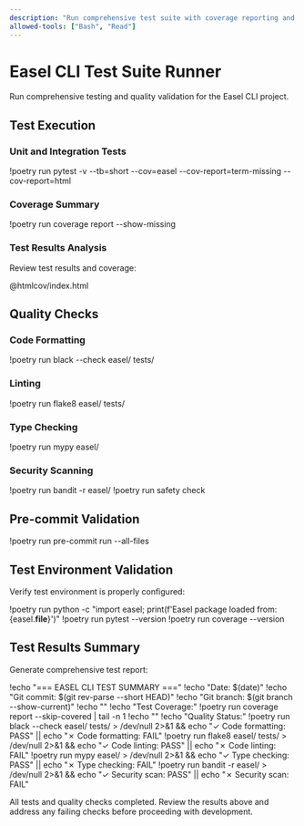 ```yaml
---
description: "Run comprehensive test suite with coverage reporting and quality checks for Easel CLI"
allowed-tools: ["Bash", "Read"]
---
```


# Easel CLI Test Suite Runner

Run comprehensive testing and quality validation for the Easel CLI project.

## Test Execution

### Unit and Integration Tests
!poetry run pytest -v --tb=short --cov=easel --cov-report=term-missing --cov-report=html

### Coverage Summary
!poetry run coverage report --show-missing

### Test Results Analysis
Review test results and coverage:

@htmlcov/index.html

## Quality Checks

### Code Formatting
!poetry run black --check easel/ tests/

### Linting
!poetry run flake8 easel/ tests/

### Type Checking
!poetry run mypy easel/

### Security Scanning
!poetry run bandit -r easel/
!poetry run safety check

## Pre-commit Validation
!poetry run pre-commit run --all-files

## Test Environment Validation

Verify test environment is properly configured:

!poetry run python -c "import easel; print(f'Easel package loaded from: {easel.__file__}')"
!poetry run pytest --version
!poetry run coverage --version

## Test Results Summary

Generate comprehensive test report:

!echo "=== EASEL CLI TEST SUMMARY ==="
!echo "Date: $(date)"
!echo "Git commit: $(git rev-parse --short HEAD)"
!echo "Git branch: $(git branch --show-current)"
!echo ""
!echo "Test Coverage:"
!poetry run coverage report --skip-covered | tail -n 1
!echo ""
!echo "Quality Status:"
!poetry run black --check easel/ tests/ > /dev/null 2>&1 && echo "✓ Code formatting: PASS" || echo "✗ Code formatting: FAIL"
!poetry run flake8 easel/ tests/ > /dev/null 2>&1 && echo "✓ Code linting: PASS" || echo "✗ Code linting: FAIL"
!poetry run mypy easel/ > /dev/null 2>&1 && echo "✓ Type checking: PASS" || echo "✗ Type checking: FAIL"
!poetry run bandit -r easel/ > /dev/null 2>&1 && echo "✓ Security scan: PASS" || echo "✗ Security scan: FAIL"

All tests and quality checks completed. Review the results above and address any failing checks before proceeding with development.
